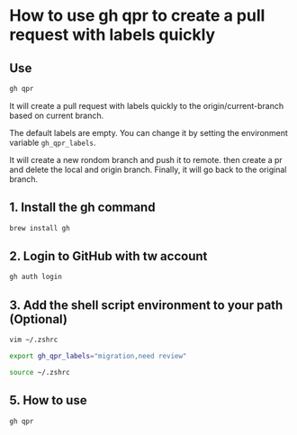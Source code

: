 # How to use gh qpr to create a pull request with labels quickly

## Use

```bash
gh qpr
```

It will create a pull request with labels quickly to the origin/current-branch based on current branch.

The default labels are empty. You can change it by setting the environment variable `gh_qpr_labels`.

It will create a new rondom branch and push it to remote. then create a pr and delete the local and origin branch. Finally, it will go back to the original branch.

## 1. Install the gh command

```bash
brew install gh
```

## 2. Login to GitHub with tw account

```bash
gh auth login
```

## 3. Add the shell script environment to your path (Optional)


```bash
vim ~/.zshrc
```

```bash
export gh_qpr_labels="migration,need review"
```

```bash
source ~/.zshrc
```

## 5. How to use

```bash
gh qpr
```


